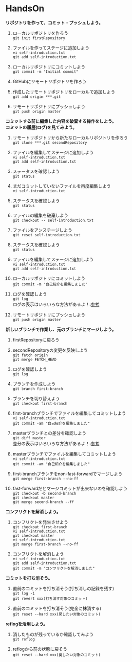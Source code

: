 # HandsOn  

**リポジトリを作って、コミット・プッシュしよう。**  

1. ローカルリポジトリを作ろう  
`git init firstRepository`  

1. ファイルを作ってステージに追加しよう  
`vi self-introduction.txt`  
`git add self-introduction.txt`  

1. ローカルリポジトリにコミットしよう  
`git commit -m "Initial commit"`  

1. GitHubにリモートリポジトリを作ろう  

1. 作成したリモートリポジトリをローカルで追加しよう  
`git add origin ***.git`  

1. リモートリポジトリにプッシュしよう  
`git push origin master`  

**コミットする前に編集した内容を破棄する操作をしよう。**  
**コミットの履歴(ログ)を見てみよう。**  

1. リモートリポジトリから新たなローカルリポジトリを作ろう  
`git clone ***.git secondRepository`  

1. ファイルを編集してステージに追加しよう  
`vi self-introduction.txt`  
`git add self-introduction.txt`  

1. ステータスを確認しよう  
`git status`  

1. まだコミットしていないファイルを再度編集しよう  
`vi self-introduction.txt`  

1. ステータスを確認しよう  
`git status`  

1. ファイルの編集を破棄しよう  
`git checkout -- self-introduction.txt`  

1. ファイルをアンステージしよう  
`git reset self-introduction.txt`  

1. ステータスを確認しよう  
`git status`  

1. ファイルを編集してステージに追加しよう  
`vi self-introduction.txt`  
`git add self-introduction.txt`  

1. ローカルリポジトリにコミットしよう  
`git commit -m "自己紹介を編集しました"`  

1. ログを確認しよう  
`git log`  
    ログの表示はいろいろな方法があるよ！:[参考](GitLog.md)  

1. リモートリポジトリにプッシュしよう  
`git push origin master`  

**新しいブランチで作業し、元のブランチにマージしよう。**  

1. firstRepositoryに戻ろう  

1. secondRepositoryの変更を反映しよう  
`git fetch origin`  
`git merge FETCH_HEAD`  

1. ログを確認しよう  
`git log`  

1. ブランチを作成しよう  
`git branch first-branch`  

1. ブランチを切り替えよう  
`git checkout first-branch`  

1. first-branchブランチでファイルを編集してコミットしよう  
`vi self-introduction.txt`  
`git commit -am "自己紹介を編集しました"`  

1. masterブランチとの差分を確認しよう  
`git diff master`  
    差分の表示はいろいろな方法があるよ！:[参考](GitDiff.md)  

1. masterブランチでファイルを編集してコミットしよう  
`vi self-introduction.txt`  
`git commit -am "自己紹介を編集しました"`  

1. first-branchブランチをnon-fast-forwardでマージしよう  
`git merge first-branch --no-ff`  

1. fast-forwardだとマージコミットが出来ないのを確認しよう  
`git checkout -b second-branch`  
`git checkout master`  
`git merge second-branch --ff`  

**コンフリクトを解消しよう。**  

1. コンフリクトを発生させよう  
`git checkout first-branch`  
`vi self-introduction.txt`  
`git checkout master`  
`vi self-introduction.txt`  
`git merge first-branch --no-ff`  

1. コンフリクトを解消しよう  
`vi self-introduction.txt`  
`git add self-introduction.txt`  
`git commit -m "コンフリクトを解消しました"`  

**コミットを打ち消そう。**  

1. 直前のコミットを打ち消そう(打ち消しの記録を残す)  
`git log -1`  
`git revert xxx(打ち消す対象のコミット)`  

1. 直前のコミットを打ち消そう(完全に抹消する)  
`git reset --hard xxx(戻したい対象のコミット)`  

**reflogを活用しよう。**  

1. 消したものが残っているか確認してみよう  
`git reflog`  

1. reflogから前の状態に戻そう  
`git reset --hard xxx(戻したい対象のコミット)`  